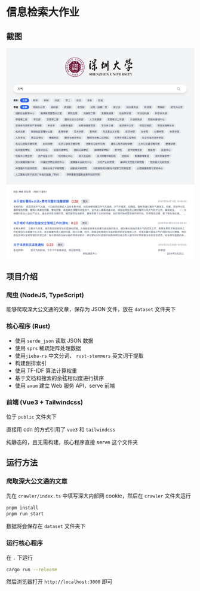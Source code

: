 # 信息检索大作业

## 截图

![截图](./screenshot/1.png)

## 项目介绍

### 爬虫 (NodeJS, TypeScript)

能够爬取深大公文通的文章，保存为 JSON 文件，放在 `dataset` 文件夹下

### 核心程序 (Rust)

- 使用 `serde_json` 读取 JSON 数据
- 使用 `sprs` 稀疏矩阵处理数据
- 使用`jieba-rs` 中文分词、 `rust-stemmers` 英文词干提取
- 构建倒排索引
- 使用 TF-IDF 算法计算权重
- 基于文档和搜索的余弦相似度进行排序
- 使用 `axum` 建立 Web 服务 API，serve 前端

### 前端 (Vue3 + Tailwindcss)

位于 `public` 文件夹下

直接用 cdn 的方式引用了 `vue3` 和 `tailwindcss`

纯静态的，且无需构建，核心程序直接 serve 这个文件夹

## 运行方法

### 爬取深大公文通的文章

先在 `crawler/index.ts` 中填写深大内部网 cookie，然后在 `crawler` 文件夹运行

```bash
pnpm install
pnpm run start
```

数据将会保存在 `dataset` 文件夹下

### 运行核心程序

在 `.` 下运行

```bash
cargo run --release
```

然后浏览器打开 `http://localhost:3000` 即可
